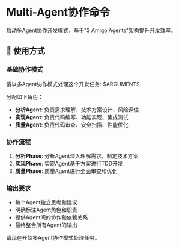 # Multi-Agent协作命令

启动多Agent协作开发模式，基于"3 Amigo Agents"架构提升开发效率。

## 🤖 使用方式

### 基础协作模式
请以多Agent协作模式处理这个开发任务: $ARGUMENTS

分配如下角色：
- **分析Agent**: 负责需求理解、技术方案设计、风险评估
- **实现Agent**: 负责代码编写、功能实现、集成测试  
- **质量Agent**: 负责代码审查、安全扫描、性能优化

### 协作流程
1. **分析Phase**: 分析Agent深入理解需求，制定技术方案
2. **实现Phase**: 实现Agent基于方案进行TDD开发
3. **质量Phase**: 质量Agent进行全面审查和优化

### 输出要求
- 每个Agent独立思考和建议
- 明确标注Agent角色和职责
- 提供Agent间的协作和依赖关系
- 最终整合所有Agent的输出

请现在开始多Agent协作模式处理任务。